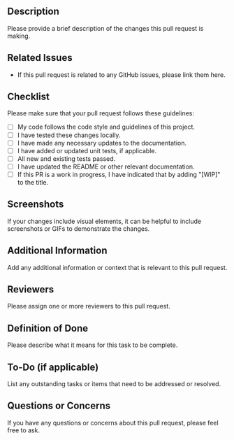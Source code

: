 ## Description
Please provide a brief description of the changes this pull request is making.

## Related Issues
- If this pull request is related to any GitHub issues, please link them here.

## Checklist
Please make sure that your pull request follows these guidelines:

- [ ] My code follows the code style and guidelines of this project.
- [ ] I have tested these changes locally.
- [ ] I have made any necessary updates to the documentation.
- [ ] I have added or updated unit tests, if applicable.
- [ ] All new and existing tests passed.
- [ ] I have updated the README or other relevant documentation.
- [ ] If this PR is a work in progress, I have indicated that by adding "[WIP]" to the title.

## Screenshots
If your changes include visual elements, it can be helpful to include screenshots or GIFs to demonstrate the changes.

## Additional Information
Add any additional information or context that is relevant to this pull request.

## Reviewers
Please assign one or more reviewers to this pull request.

## Definition of Done
Please describe what it means for this task to be complete.

## To-Do (if applicable)
List any outstanding tasks or items that need to be addressed or resolved.

## Questions or Concerns
If you have any questions or concerns about this pull request, please feel free to ask.

